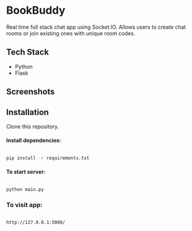 # BookBuddy

Real time full stack chat app using Socket.IO. Allows users to create chat rooms or join existing ones with unique room codes. 

## Tech Stack

+ Python
+ Flask

## Screenshots

## Installation

Clone this repository.

#### Install dependencies:

```bash

pip install -r requirements.txt

```

#### To start server:

```bash

python main.py

```

### To visit app:

```bash

http://127.0.0.1:5000/

```
